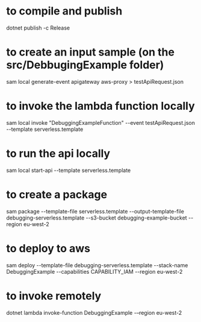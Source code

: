 
# to compile and publish
dotnet publish -c Release

# to create an input sample (on the src/DebbugingExample folder)
sam local generate-event apigateway aws-proxy > testApiRequest.json

# to invoke the lambda function locally
sam local invoke "DebuggingExampleFunction" --event testApiRequest.json --template serverless.template

# to run the api locally
sam local start-api --template serverless.template

# to create a package
sam package --template-file serverless.template --output-template-file debugging-serverless.template --s3-bucket debugging-example-bucket --region eu-west-2

  # to deploy to aws
  sam deploy --template-file debugging-serverless.template --stack-name DebuggingExample --capabilities CAPABILITY_IAM --region eu-west-2

# to invoke remotely
dotnet lambda invoke-function DebuggingExample -–region eu-west-2